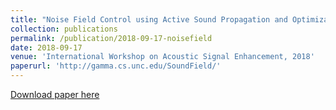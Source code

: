 ```yaml
---
title: "Noise Field Control using Active Sound Propagation and Optimization"
collection: publications
permalink: /publication/2018-09-17-noisefield
date: 2018-09-17
venue: 'International Workshop on Acoustic Signal Enhancement, 2018'
paperurl: 'http://gamma.cs.unc.edu/SoundField/'
---
```


<a href='http://gamma.cs.unc.edu/SoundField/'>Download paper here</a>

